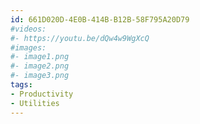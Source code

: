 ```yaml
---
id: 661D020D-4E0B-414B-B12B-58F795A20D79
#videos:
#- https://youtu.be/dQw4w9WgXcQ
#images:
#- image1.png
#- image2.png
#- image3.png
tags:
- Productivity
- Utilities
---
```

